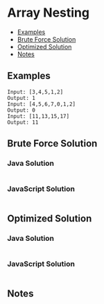 # Array Nesting
* [Examples](#example)
* [Brute Force Solution](#bruteforce)
* [Optimized Solution](#optimized)
* [Notes](#notes)

<a id="example"></a>
## Examples
```
Input: [3,4,5,1,2]
Output: 1
Input: [4,5,6,7,0,1,2]
Output: 0
Input: [11,13,15,17]
Output: 11
```
<a id="bruteforce"></a>
## Brute Force Solution
### Java Solution
```java

```
### JavaScript Solution
```javascript

```
<a id="optimized"></a>
## Optimized Solution
### Java Solution
```java

```
### JavaScript Solution
```javascript

```
<a id="notes"></a>
## Notes
